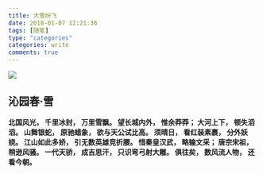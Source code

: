 ```yaml
---
title: 大雪纷飞
date: 2018-01-07 12:21:36
tags: [随笔]
type: "categories"
categories: write
comments: true
---
```


![](http://p07uldlix.bkt.clouddn.com/20180107.jpg)
## 沁园春·雪
**北国风光，
千里冰封，
万里雪飘。
望长城内外，
惟余莽莽；
大河上下，
顿失滔滔。
山舞银蛇，
原驰蜡象，
欲与天公试比高。
须晴日，
看红装素裹，
分外妖娆。
江山如此多娇，
引无数英雄竞折腰。
惜秦皇汉武，
略输文采；
唐宗宋祖，
稍逊风骚。
一代天骄，
成吉思汗，
只识弯弓射大雕。
俱往矣，
数风流人物，
还看今朝。**
